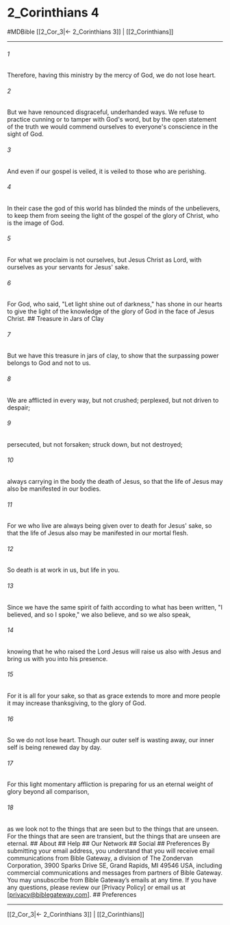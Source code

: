 # 2_Corinthians 4
#MDBible
[[2_Cor_3|← 2_Corinthians 3]] | [[2_Corinthians]]

***






###### 1 


Therefore, having this ministry by the mercy of God, we do not lose heart. 





###### 2 


But we have renounced disgraceful, underhanded ways. We refuse to practice cunning or to tamper with God's word, but by the open statement of the truth we would commend ourselves to everyone's conscience in the sight of God. 





###### 3 


And even if our gospel is veiled, it is veiled to those who are perishing. 





###### 4 


In their case the god of this world has blinded the minds of the unbelievers, to keep them from seeing the light of the gospel of the glory of Christ, who is the image of God. 





###### 5 


For what we proclaim is not ourselves, but Jesus Christ as Lord, with ourselves as your servants for Jesus' sake. 





###### 6 


For God, who said, "Let light shine out of darkness," has shone in our hearts to give the light of the knowledge of the glory of God in the face of Jesus Christ. ## Treasure in Jars of Clay 





###### 7 


But we have this treasure in jars of clay, to show that the surpassing power belongs to God and not to us. 





###### 8 


We are afflicted in every way, but not crushed; perplexed, but not driven to despair; 





###### 9 


persecuted, but not forsaken; struck down, but not destroyed; 





###### 10 


always carrying in the body the death of Jesus, so that the life of Jesus may also be manifested in our bodies. 





###### 11 


For we who live are always being given over to death for Jesus' sake, so that the life of Jesus also may be manifested in our mortal flesh. 





###### 12 


So death is at work in us, but life in you. 





###### 13 


Since we have the same spirit of faith according to what has been written, "I believed, and so I spoke," we also believe, and so we also speak, 





###### 14 


knowing that he who raised the Lord Jesus will raise us also with Jesus and bring us with you into his presence. 





###### 15 


For it is all for your sake, so that as grace extends to more and more people it may increase thanksgiving, to the glory of God. 





###### 16 


So we do not lose heart. Though our outer self is wasting away, our inner self is being renewed day by day. 





###### 17 


For this light momentary affliction is preparing for us an eternal weight of glory beyond all comparison, 





###### 18 


as we look not to the things that are seen but to the things that are unseen. For the things that are seen are transient, but the things that are unseen are eternal. ## About ## Help ## Our Network ## Social ## Preferences By submitting your email address, you understand that you will receive email communications from Bible Gateway, a division of The Zondervan Corporation, 3900 Sparks Drive SE, Grand Rapids, MI 49546 USA, including commercial communications and messages from partners of Bible Gateway. You may unsubscribe from Bible Gateway&rsquo;s emails at any time. If you have any questions, please review our [Privacy Policy] or email us at [privacy@biblegateway.com]. ## Preferences

***

[[2_Cor_3|← 2_Corinthians 3]] | [[2_Corinthians]]

